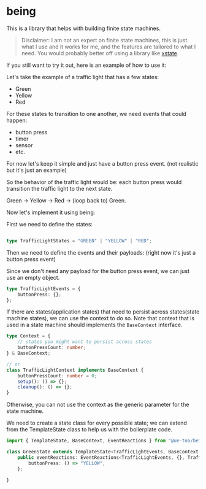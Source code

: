 # being

This is a library that helps with building finite state machines. 

> Disclaimer: I am not an expert on finite state machines, this is just what I use and it works for me, and the features are tailored to what I need. You would probably better off using a library like [xstate](https://stately.ai/docs).

If you still want to try it out, here is an example of how to use it:

Let's take the example of a traffic light that has a few states:

- Green
- Yellow
- Red

For these states to transition to one another, we need events that could happen:
- button press
- timer
- sensor
- etc.

For now let's keep it simple and just have a button press event. (not realistic but it's just an example)

So the behavior of the traffic light would be: each button press would transition the traffic light to the next state.

Green -> Yellow -> Red -> (loop back to) Green.

Now let's implement it using being:

First we need to define the states: 

```typescript

type TrafficLightStates = "GREEN" | "YELLOW" | "RED";

```

Then we need to define the events and their payloads: (right now it's just a button press event)

Since we don't need any payload for the button press event, we can just use an empty object.
```typescript
type TrafficLightEvents = {
    buttonPress: {};
};
```

If there are states(application states) that need to persist across states(state machine states), we can use the context to do so.
Note that context that is used in a state machine should implements the `BaseContext` interface.

```typescript
type Context = {
    // states you might want to persist across states
    buttonPressCount: number;
} & BaseContext; 

// or 
class TrafficLightContext implements BaseContext {
    buttonPressCount: number = 0;
    setup(): () => {};
    cleanup(): () => {};
}
```
Otherwise, you can not use the context as the generic parameter for the state machine.

We need to create a state class for every possible state; we can extend from the TemplateState class to help us with the boilerplate code.

```typescript
import { TemplateState, BaseContext, EventReactions } from "@ue-too/being";

class GreenState extends TemplateState<TrafficLightEvents, BaseContext, TrafficLightStates> {
    public eventReactions: EventReactions<TrafficLightEvents, {}, TrafficLightStates> = {
        buttonPress: () => "YELLOW",
    };

}
```
